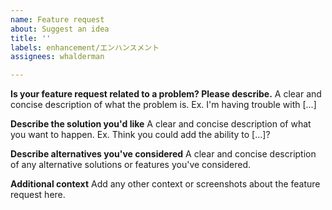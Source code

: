 ```yaml
---
name: Feature request
about: Suggest an idea
title: ''
labels: enhancement/エンハンスメント
assignees: whalderman

---
```


**Is your feature request related to a problem? Please describe.**
A clear and concise description of what the problem is. Ex. I'm having trouble with [...]

**Describe the solution you'd like**
A clear and concise description of what you want to happen. Ex. Think you could add the ability to [...]?

**Describe alternatives you've considered**
A clear and concise description of any alternative solutions or features you've considered.

**Additional context**
Add any other context or screenshots about the feature request here.
